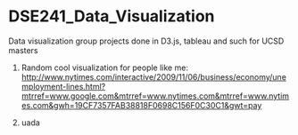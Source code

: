 # DSE241_Data_Visualization
Data visualization group projects done in D3.js, tableau and such for UCSD masters

1. Random cool visualization for people like me: http://www.nytimes.com/interactive/2009/11/06/business/economy/unemployment-lines.html?mtrref=www.google.com&mtrref=www.nytimes.com&mtrref=www.nytimes.com&gwh=19CF7357FAB38818F0698C156F0C30C1&gwt=pay

2. uada
